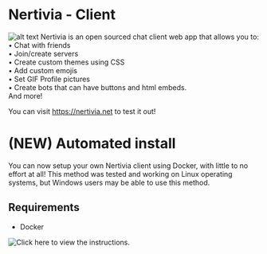 # Nertivia - Client
![alt text](https://raw.githubusercontent.com/supertiger1234/nertivia-desktop-app/master/Preview.png)
Nertivia is an open sourced chat client web app that allows you to:  
• Chat with friends  
• Join/create servers  
• Create custom themes using CSS  
• Add custom emojis  
• Set GIF Profile pictures  
• Create bots that can have buttons and html embeds.  
And more!  

You can visit https://nertivia.net to test it out!

# (NEW) Automated install
You can now setup your own Nertivia client using Docker, with little to no effort at all!
This method was tested and working on Linux operating systems, but Windows users may be able to use this method.

## Requirements
- Docker

![Click here](https://docs.nertivia-docker.clinx.tk/setup/the-easiest-and-almost-automated-way) to view the instructions.
